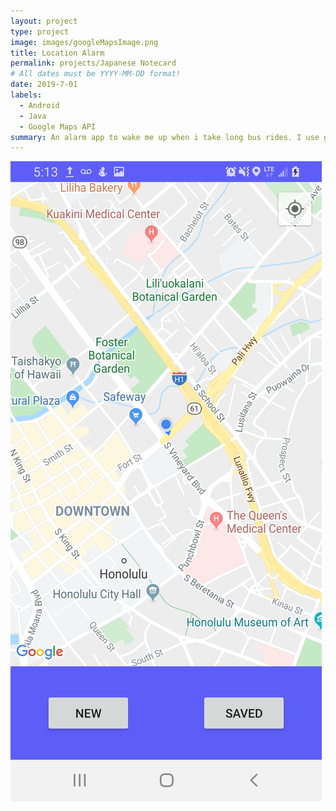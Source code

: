```yaml
---
layout: project
type: project
image: images/googleMapsImage.png
title: Location Alarm
permalink: projects/Japanese Notecard
# All dates must be YYYY-MM-DD format!
date: 2019-7-01
labels:
  - Android
  - Java
  - Google Maps API
summary: An alarm app to wake me up when i take long bus rides. I use google maps API to get user location and have the user select location of interest with a bubble that changes in size. Once the user comes within the user specified bubble, an alarm will trigger. Current version dosn't use location data from the API to search for places of interest.
---
```



<img class="ui medium right floated rounded image" src="../images/prox1.jpg">


